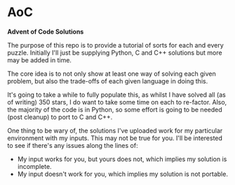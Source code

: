 # AoC
**Advent of Code Solutions**

The purpose of this repo is to provide a tutorial of sorts for each and every puzzle.  Initially I'll just be supplying Python, C and C++ solutions but more may be added in time.

The core idea is to not only show at least one way of solving each given problem, but also the trade-offs of each given language in doing this.

It's going to take a while to fully populate this, as whilst I have solved all (as of writing) 350 stars, I do want to take some time on each to re-factor.  Also, the majority of the code is in Python, so some effort is going to be needed (post cleanup) to port to C and C++.

One thing to be wary of, the solutions I've uploaded work for my particular environment with my inputs.  This may not be true for you.  I'll be interested to see if there's any issues along the lines of:
- My input works for you, but yours does not, which implies my solution is incomplete.
- My input doesn't work for you, which implies my solution is not portable.
